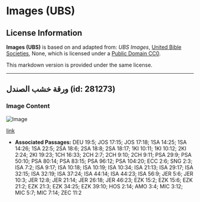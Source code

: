 # Images (UBS)

## License Information

**Images (UBS)** is based on and adapted from: _UBS Images_, [United Bible Societies](https://unitedbiblesocieties.org/), None, which is licensed under a [Public Domain CC0](https://creativecommons.org/public-domain/cc0/).

This markdown version is provided under the same license.



--------------------------------

## ورقة خشب الصندل (id: 281273)

### Image Content

![Image](https://cdn.aquifer.bible/aquifer-content/resources/Media/WEB-0787_sandalwood_leaf.jpg)

[link](https://cdn.aquifer.bible/aquifer-content/resources/Media/WEB-0787_sandalwood_leaf.jpg)

* **Associated Passages:** DEU 19:5; JOS 17:15; JOS 17:18; 1SA 14:25; 1SA 14:26; 1SA 22:5; 2SA 18:6; 2SA 18:8; 2SA 18:17; 1KI 10:11; 1KI 10:12; 2KI 2:24; 2KI 19:23; 1CH 16:33; 2CH 2:7; 2CH 9:10; 2CH 9:11; PSA 29:9; PSA 50:10; PSA 80:14; PSA 83:15; PSA 96:12; PSA 104:20; ECC 2:6; SNG 2:3; ISA 7:2; ISA 9:17; ISA 10:18; ISA 10:19; ISA 10:34; ISA 21:13; ISA 29:17; ISA 32:15; ISA 32:19; ISA 37:24; ISA 44:14; ISA 44:23; ISA 56:9; JER 5:6; JER 10:3; JER 12:8; JER 21:14; JER 26:18; JER 46:23; EZK 15:2; EZK 15:6; EZK 21:2; EZK 21:3; EZK 34:25; EZK 39:10; HOS 2:14; AMO 3:4; MIC 3:12; MIC 5:7; MIC 7:14; ZEC 11:2

